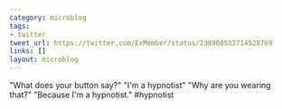 ```yaml
---
category: microblog
tags:
- twitter
tweet_url: https://twitter.com/ExMember/status/238908532714528769
links: []
layout: microblog
---
```

"What does your button say?" "I'm a hypnotist" "Why are you wearing that?" "Because I'm a hypnotist." #hypnotist
